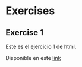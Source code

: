 # Exercises
## Exercise 1
Este es el ejercicio 1 de html.

Disponible en este [link](https://lolitalolit.github.io/exercises/exercise1/index.html)